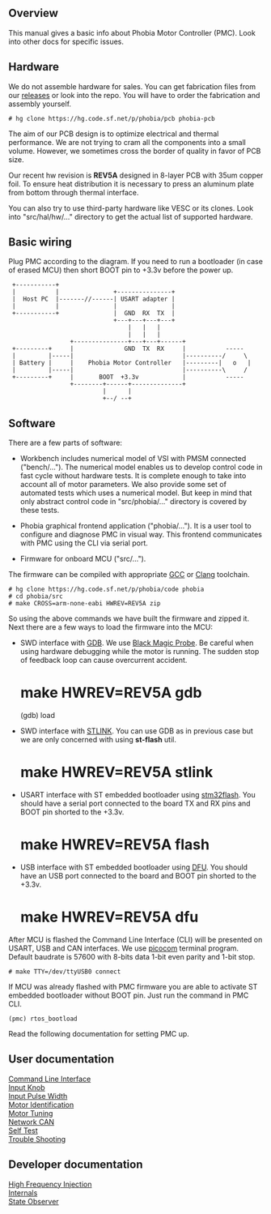 ## Overview

This manual gives a basic info about Phobia Motor Controller (PMC). Look into
other docs for specific issues.

## Hardware

We do not assemble hardware for sales. You can get fabrication files from our
[releases](https://sourceforge.net/projects/phobia/files/) or look into the
repo. You will have to order the fabrication and assembly yourself.

	# hg clone https://hg.code.sf.net/p/phobia/pcb phobia-pcb

The aim of our PCB design is to optimize electrical and thermal performance.
We are not trying to cram all the components into a small volume. However, we
sometimes cross the border of quality in favor of PCB size.

Our recent hw revision is **REV5A** designed in 8-layer PCB with 35um copper
foil. To ensure heat distribution it is necessary to press an aluminum plate
from bottom through thermal interface.

You can also try to use third-party hardware like VESC or its clones. Look into
"src/hal/hw/..." directory to get the actual list of supported hardware.

## Basic wiring

Plug PMC according to the diagram. If you need to run a bootloader (in case of
erased MCU) then short BOOT pin to +3.3v before the power up.

	 +-----------+
	 |           |               +---------------+
	 |  Host PC  |-------//------| USART adapter |
	 |           |               |               |
	 +-----------+               |  GND  RX  TX  |
	                             +---+---+---+---+
	                                 |   |   |
	                                 |   |   |
	                 +---------------+---+---+------+
	 +---------+     |              GND  TX  RX     |           -----
	 |         |-----|                              |----------/     \
	 | Battery |     |    Phobia Motor Controller   |---------|   o   |
	 |         |-----|                              |----------\     /
	 +---------+     |       BOOT  +3.3v            |           -----
	                 +--------+------+--------------+
	                          |      |
	                          +--/ --+

## Software

There are a few parts of software:

* Workbench includes numerical model of VSI with PMSM connected ("bench/...").
  The numerical model enables us to develop control code in fast cycle without
  hardware tests. It is complete enough to take into account all of motor
  parameters. We also provide some set of automated tests which uses a
  numerical model. But keep in mind that only abstract control code in
  "src/phobia/..." directory is covered by these tests.

* Phobia graphical frontend application ("phobia/..."). It is a user tool to
  configure and diagnose PMC in visual way. This frontend communicates with PMC
  using the CLI via serial port.

* Firmware for onboard MCU ("src/...").

The firmware can be compiled with appropriate [GCC](https://gcc.gnu.org/) or
[Clang](https://clang.llvm.org/) toolchain.

	# hg clone https://hg.code.sf.net/p/phobia/code phobia
	# cd phobia/src
	# make CROSS=arm-none-eabi HWREV=REV5A zip

So using the above commands we have built the firmware and zipped it. Next
there are a few ways to load the firmware into the MCU:

* SWD interface with [GDB](https://www.gnu.org/software/gdb/). We use
  [Black Magic Probe](https://1bitsquared.com/products/black-magic-probe). Be
  careful when using hardware debugging while the motor is running. The sudden
  stop of feedback loop can cause overcurrent accident.

    # make HWREV=REV5A gdb
    (gdb) load

* SWD interface with [STLINK](https://github.com/stlink-org/stlink). You can
  use GDB as in previous case but we are only concerned with using **st-flash**
  util.

    # make HWREV=REV5A stlink

* USART interface with ST embedded bootloader using
  [stm32flash](https://sourceforge.net/projects/stm32flash/). You should have a
  serial port connected to the board TX and RX pins and BOOT pin shorted to the
  +3.3v.

    # make HWREV=REV5A flash

* USB interface with ST embedded bootloader using
  [DFU](http://dfu-util.sourceforge.net/). You should have an USB port
  connected to the board and BOOT pin shorted to the +3.3v.

    # make HWREV=REV5A dfu

After MCU is flashed the Command Line Interface (CLI) will be presented on
USART, USB and CAN interfaces. We use
[picocom](https://github.com/npat-efault/picocom) terminal program. Default
baudrate is 57600 with 8-bits data 1-bit even parity and 1-bit stop.

    # make TTY=/dev/ttyUSB0 connect

If MCU was already flashed with PMC firmware you are able to activate ST
embedded bootloader without BOOT pin. Just run the command in PMC CLI.

    (pmc) rtos_bootload

Read the following documentation for setting PMC up.

## User documentation

[Command Line Interface](CLI.md)  
[Input Knob](InputKnob.md)  
[Input Pulse Width](InputPulseWidth.md)  
[Motor Identification](MotorIdentification.md)  
[Motor Tuning](MotorTuning.md)  
[Network CAN](NetworkCAN.md)  
[Self Test](SelfTest.md)  
[Trouble Shooting](TroubleShooting.md)  

## Developer documentation

[High Frequency Injection](HFI.md)  
[Internals](Internals.md)  
[State Observer](StateObserver.md)  

